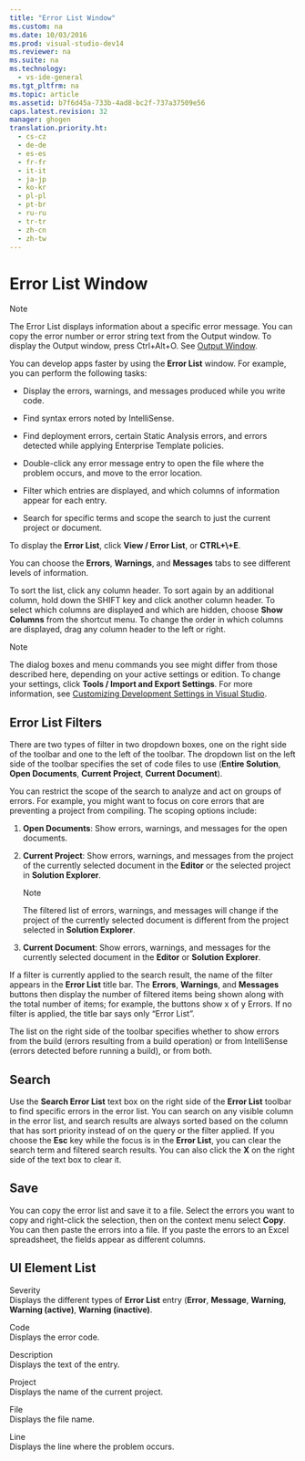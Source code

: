 ```yaml
---
title: "Error List Window"
ms.custom: na
ms.date: 10/03/2016
ms.prod: visual-studio-dev14
ms.reviewer: na
ms.suite: na
ms.technology: 
  - vs-ide-general
ms.tgt_pltfrm: na
ms.topic: article
ms.assetid: b7f6d45a-733b-4ad8-bc2f-737a37509e56
caps.latest.revision: 32
manager: ghogen
translation.priority.ht: 
  - cs-cz
  - de-de
  - es-es
  - fr-fr
  - it-it
  - ja-jp
  - ko-kr
  - pl-pl
  - pt-br
  - ru-ru
  - tr-tr
  - zh-cn
  - zh-tw
---
```

# Error List Window
> [!NOTE]
>  The Error List displays information about a specific error message. You can copy the error number or error string text from the Output window. To display the Output window, press Ctrl+Alt+O. See [Output Window](../VS_IDE/Output-Window.md).  
  
 You can develop apps faster by using the **Error List** window. For example, you can perform the following tasks:  
  
-   Display the errors, warnings, and messages produced while you write code.  
  
-   Find syntax errors noted by IntelliSense.  
  
-   Find deployment errors, certain Static Analysis errors, and errors detected while applying Enterprise Template policies.  
  
-   Double-click any error message entry to open the file where the problem occurs, and move to the error location.  
  
-   Filter which entries are displayed, and which columns of information appear for each entry.  
  
-   Search for specific terms and scope the search to just the current project or document.  
  
 To display the **Error List**, click **View / Error List**, or **CTRL+\\+E**.  
  
 You can choose the **Errors**, **Warnings**, and **Messages** tabs to see different levels of information.  
  
 To sort the list, click any column header. To sort again by an additional column, hold down the SHIFT key and click another column header. To select which columns are displayed and which are hidden, choose **Show Columns** from the shortcut menu. To change the order in which columns are displayed, drag any column header to the left or right.  
  
> [!NOTE]
>  The dialog boxes and menu commands you see might differ from those described here, depending on your active settings or edition. To change your settings, click **Tools / Import and Export Settings**. For more information, see [Customizing Development Settings in Visual Studio](assetId:///22c4debb-4e31-47a8-8f19-16f328d7dcd3).  
  
## Error List Filters  
 There are two types of filter in two dropdown boxes, one on the right side of the toolbar and one to the left of the toolbar. The dropdown list on the left side of the toolbar specifies the set of code files to use (**Entire Solution**, **Open Documents**, **Current Project**, **Current Document**).  
  
 You can restrict the scope of the search to analyze and act on groups of errors. For example, you might want to focus on core errors that are preventing a project from compiling. The scoping options include:  
  
1.  **Open Documents**: Show errors, warnings, and messages for the open documents.  
  
2.  **Current Project**: Show errors, warnings, and messages from the project of the currently selected document in the **Editor** or the selected project in **Solution Explorer**.  
  
    > [!NOTE]
    >  The filtered list of errors, warnings, and messages will change if the project of the currently selected document is different from the project selected in **Solution Explorer**.  
  
3.  **Current Document**: Show errors, warnings, and messages for the currently selected document in the **Editor** or **Solution Explorer**.  
  
 If a filter is currently applied to the search result, the name of the filter appears in the **Error List** title bar. The **Errors**, **Warnings**, and **Messages** buttons then display the number of filtered items being shown along with the total number of items; for example, the buttons show x of y Errors. If no filter is applied, the title bar says only “Error List”.  
  
 The list on the right side of the toolbar specifies whether to show errors from the build (errors resulting from a build operation) or from IntelliSense (errors detected before running a build), or from both.  
  
## Search  
 Use the **Search Error List** text box on the right side of the **Error List** toolbar to find specific errors in the error list. You can search on any visible column in the error list, and search results are always sorted based on the column that has sort priority instead of on the query or the filter applied. If you choose the **Esc** key while the focus is in the **Error List**, you can clear the search term and filtered search results. You can also click the **X** on the right side of the text box to clear it.  
  
## Save  
 You can copy the error list and save it to a file. Select the errors you want to copy and right-click the selection, then on the context menu select **Copy**. You can then paste the errors into a file. If you paste the errors to an Excel spreadsheet, the fields appear as different columns.  
  
## UI Element List  
 Severity  
 Displays the different types of **Error List** entry (**Error**, **Message**, **Warning**, **Warning (active)**, **Warning (inactive)**.  
  
 Code  
 Displays the error code.  
  
 Description  
 Displays the text of the entry.  
  
 Project  
 Displays the name of the current project.  
  
 File  
 Displays the file name.  
  
 Line  
 Displays the line where the problem occurs.